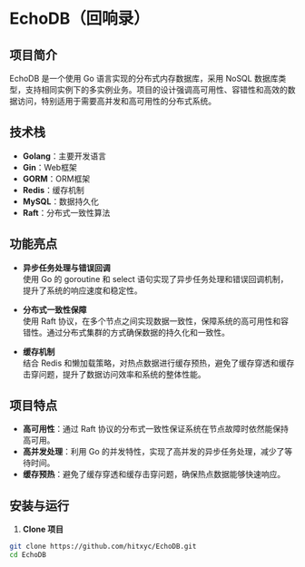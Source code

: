 # EchoDB（回响录）

## 项目简介
EchoDB 是一个使用 Go 语言实现的分布式内存数据库，采用 NoSQL 数据库类型，支持相同实例下的多实例业务。项目的设计强调高可用性、容错性和高效的数据访问，特别适用于需要高并发和高可用性的分布式系统。

## 技术栈
- **Golang**：主要开发语言
- **Gin**：Web框架
- **GORM**：ORM框架
- **Redis**：缓存机制
- **MySQL**：数据持久化
- **Raft**：分布式一致性算法

## 功能亮点
- **异步任务处理与错误回调**  
  使用 Go 的 goroutine 和 select 语句实现了异步任务处理和错误回调机制，提升了系统的响应速度和稳定性。

- **分布式一致性保障**  
  使用 Raft 协议，在多个节点之间实现数据一致性，保障系统的高可用性和容错性。通过分布式集群的方式确保数据的持久化和一致性。

- **缓存机制**  
  结合 Redis 和懒加载策略，对热点数据进行缓存预热，避免了缓存穿透和缓存击穿问题，提升了数据访问效率和系统的整体性能。

## 项目特点
- **高可用性**：通过 Raft 协议的分布式一致性保证系统在节点故障时依然能保持高可用。
- **高并发处理**：利用 Go 的并发特性，实现了高并发的异步任务处理，减少了等待时间。
- **缓存预热**：避免了缓存穿透和缓存击穿问题，确保热点数据能够快速响应。

## 安装与运行

1. **Clone 项目**

```bash
git clone https://github.com/hitxyc/EchoDB.git
cd EchoDB
